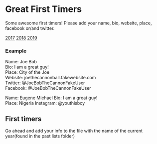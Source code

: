 ﻿# Great First Timers

Some awesome first timers! Please add your name, bio, website, place, facebook or/and twitter.

[2017](past-lists/2017.md)
[2018](past-lists/2018.md)
[2019](past-lists/2019.md)

### Example 

Name: Joe Bob  
Bio: I am a great guy!  
Place: City of the Joe  
Website: joethecannonball.fakewebsite.com  
Twitter: @JoeBobTheCannonFakeUser  
Facebook: @JoeBobTheCannonFakeUser


Name: Eugene Michael
Bio: I am a great guy!  
Place: Nigeria
Instagram: @youthisboy

## First timers
Go ahead and add your info to the file with the name of the current year(found in the past lists folder)
